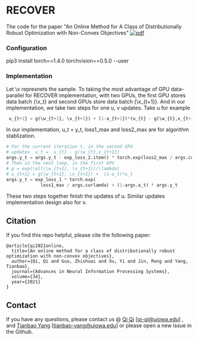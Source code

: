 # RECOVER
The code for the paper "An Online Method for A Class of Distributionally Robust Optimization with Non-Convex Objectives" [![pdf](https://img.shields.io/badge/Arxiv-pdf-orange.svg?style=flat)](https://arxiv.org/pdf/2006.10138.pdf)


### Configuration
pip3 install torch==1.4.0 torchvision==0.5.0 --user


### Implementation
Let \x represnets the sample. To taking the most advantage of GPU data-parallel for RECOVER implementation, with two GPUs, the first GPU stores data batch {\x_t} and second GPUs store data batch {\x_{t+1}}.
And in our implementation, we take two steps for one u, v updates.
Take u for example
```python
 u_{t+1} = g(\w_{t+1}, \x_{t+1}) + (1-a_{t+1})*(u_{t} - g(\w_{t},x_{t+1}))
``` 

In our implementation, u_t = y_t, loss1_max and loss2_max are for algorithm stablization.


```python
# For the current iteration t, in the second GPU
# updates  u_t =  u_{t} - g(\w_{t},x_{t+1})
args.y_t = args.y_t - exp_loss_2.item() * torch.exp(loss2_max / args.curlamda)
# Then in the next loop, in the first GPU
# g = exp(\ell(\w_{t+1}, \x_{t+1})/\lambda)
# u_{t+1} = g(\w_{t+1}, \x_{t+1}) +  (1-a_t)*u_t 
args.y_t = exp_loss_1 * torch.exp(
             loss1_max / args.curlamda) + (1-args.a_t) * args.y_t
```

These two steps together finish the updates of u.
Similar updates implementation design also for v.



Citation
---------
If you find this repo helpful, please cite the following paper:
```
@article{qi2021online,
  title={An online method for a class of distributionally robust optimization with non-convex objectives},
  author={Qi, Qi and Guo, Zhishuai and Xu, Yi and Jin, Rong and Yang, Tianbao},
  journal={Advances in Neural Information Processing Systems},
  volume={34},
  year={2021}
}
```

Contact
----------
If you have any questions, please contact us @ [Qi Qi](https://qiqi-helloworld.github.io/) [qi-qi@uiowa.edu] , and [Tianbao Yang](https://homepage.cs.uiowa.edu/~tyng/) [tianbao-yang@uiowa.edu] or please open a new issue in the Github. 
